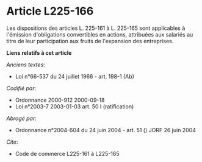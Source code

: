 # Article L225-166

Les dispositions des articles L. 225-161 à L. 225-165 sont applicables à l'émission d'obligations convertibles en actions,
attribuées aux salariés au titre de leur participation aux fruits de l'expansion des entreprises.

**Liens relatifs à cet article**

_Anciens textes_:

  - Loi n°66-537 du 24 juillet 1966 - art. 198-1 (Ab)

_Codifié par_:

  - Ordonnance 2000-912 2000-09-18
  - Loi n°2003-7 2003-01-03 art. 50 I (ratification)

_Abrogé par_:

  - Ordonnance n°2004-604 du 24 juin 2004 - art. 51 () JORF 26 juin 2004

_Cite_:

  - Code de commerce L225-161 à L225-165
